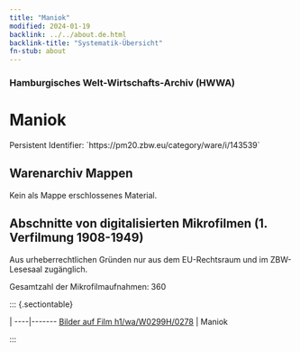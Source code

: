 ```yaml
---
title: "Maniok"
modified: 2024-01-19
backlink: ../../about.de.html
backlink-title: "Systematik-Übersicht"
fn-stub: about
---
```


### Hamburgisches Welt-Wirtschafts-Archiv (HWWA)

# Maniok

<div class="hint">Persistent Identifier: `https://pm20.zbw.eu/category/ware/i/143539`</div>







## Warenarchiv Mappen





Kein als Mappe erschlossenes Material.



<a id="filmsections" />

## Abschnitte von digitalisierten Mikrofilmen (1. Verfilmung 1908-1949)

<p>Aus urheberrechtlichen Gründen nur aus dem EU-Rechtsraum und im ZBW-Lesesaal zugänglich.</p>


<p>Gesamtzahl der Mikrofilmaufnahmen: 360</p>





::: {.sectiontable}

 | 
----|-------
<a class="btn" href="https://pm20.zbw.eu/film/h1/wa/W0299H/0278" rel="nofollow">Bilder auf Film h1/wa/W0299H/0278</a> | Maniok


:::
















